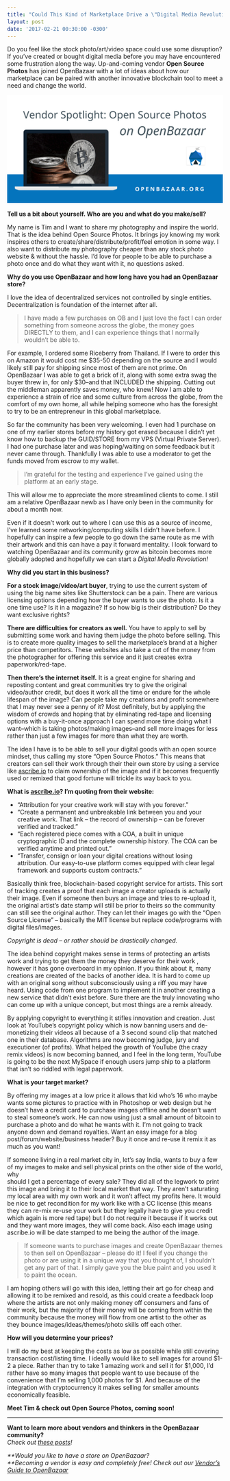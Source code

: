 ```yaml
---
title: "Could This Kind of Marketplace Drive a \"Digital Media Revolution?\"" 
layout: post
date: '2017-02-21 00:30:00 -0300'
---
```

        
Do you feel like the stock photo/art/video space could use some disruption? If you’ve created or bought digital media before you may have encountered some frustration along the way. Up-and-coming vendor **Open Source Photos** has joined OpenBazaar with a lot of ideas about how our marketplace can be paired with another innovative blockchain tool to meet a need and change the world.

![Vendor Spotlight: Open Source Photos on OpenBazaar](Open-Source-Photos-1024x512.png)

**Tell us a bit about yourself. Who are you and what do you make/sell?**

My name is Tim and I want to share my photography and inspire the world. That is the idea behind Open Source Photos. It brings joy knowing my work inspires others to create/share/distribute/profit/feel emotion in some way. I also want to distribute my photography cheaper than any stock photo website & without the hassle. I’d love for people to be able to purchase a photo once and do what they want with it, no questions asked.

**Why do you use OpenBazaar and how long have you had an OpenBazaar store?**

I love the idea of decentralized services not controlled by single entities. Decentralization is foundation of the internet after all.

> I have made a few purchases on OB and I just love the fact I can order something from someone across the globe, the money goes DIRECTLY to them, and I can experience things that I normally wouldn’t be able to.

For example, I ordered some Riceberry from Thailand. If I were to order this on Amazon it would cost me $35-50 depending on the source and I would likely still pay for shipping since most of them are not prime. On OpenBazaar I was able to get a brick of it, along with some extra swag the buyer threw in, for only $30–and that INCLUDED the shipping. Cutting out the middleman apparently saves money, who knew! Now I am able to experience a strain of rice and some culture from across the globe, from the comfort of my own home, all while helping someone who has the foresight to try to be an entrepreneur in this global marketplace.

So far the community has been very welcoming. I even had 1 purchase on one of my earlier stores before my history got erased because I didn’t yet know how to backup the GUID/STORE from my VPS (Virtual Private Server). I had one purchase later and was hoping/waiting on some feedback but it never came through. Thankfully I was able to use a moderator to get the funds moved from escrow to my wallet.

> I’m grateful for the testing and experience I’ve gained using the platform at an early stage.

This will allow me to appreciate the more streamlined clients to come. I still am a relative OpenBazaar newb as I have only been in the community for about a month now.

Even if it doesn’t work out to where I can use this as a source of income, I’ve learned some networking/computing skills I didn’t have before. I hopefully can inspire a few people to go down the same route as me with their artwork and this can have a pay it forward mentality. I look forward to watching OpenBazaar and its community grow as bitcoin becomes more globally adopted and hopefully we can start a _Digital Media Revolution!_

**Why did you start in this business?**

**For a stock image/video/art buyer**, trying to use the current system of using the big name sites like Shutterstock can be a pain. There are various licensing options depending how the buyer wants to use the photo. Is it a one time use? Is it in a magazine? If so how big is their distribution? Do they want exclusive rights?

**There are difficulties for creators as well.** You have to apply to sell by submitting some work and having them judge the photo before selling. This is to create more quality images to sell the marketplace’s brand at a higher price than competitors. These websites also take a cut of the money from the photographer for offering this service and it just creates extra paperwork/red-tape.

**Then there’s the internet itself.** It is a great engine for sharing and reposting content and great communities try to give the original video/author credit, but does it work all the time or endure for the whole lifespan of the image? Can people take my creations and profit somewhere that I may never see a penny of it? Most definitely, but by applying the wisdom of crowds and hoping that by eliminating red-tape and licensing options with a buy-it-once approach I can spend more time doing what I want–which is taking photos/making images–and sell more images for less rather than just a few images for more than what they are worth.

The idea I have is to be able to sell your digital goods with an open source mindset, thus calling my store “Open Source Photos.” This means that creators can sell their work through their their own store by using a service like [ascribe.io](https://www.ascribe.io/) to claim ownership of the image and if it becomes frequently used or remixed that good fortune will trickle its way back to you.

**What is [ascribe.io](https://ascribe.io)? I’m quoting from their website:**

*   “Attribution for your creative work will stay with you forever.”
*   “Create a permanent and unbreakable link between you and your creative work. That link – the record of ownership – can be forever verified and tracked.”
*   “Each registered piece comes with a COA, a built in unique cryptographic ID and the complete ownership history. The COA can be verified anytime and printed out.”
*   “Transfer, consign or loan your digital creations without losing attribution. Our easy-to-use platform comes equipped with clear legal framework and supports custom contracts.”

Basically think free, blockchain-based copyright service for artists. This sort of tracking creates a proof that each image a creator uploads is actually their image. Even if someone then buys an image and tries to re-upload it, the original artist’s date stamp will still be prior to theirs so the community can still see the original author. They can let their images go with the “Open Source License” – basically the MIT license but replace code/programs with digital files/images.

_Copyright is dead – or rather should be drastically changed._

The idea behind copyright makes sense in terms of protecting an artists work and trying to get them the money they deserve for their work , however it has gone overboard in my opinion. If you think about it, many creations are created of the backs of another idea. It is hard to come up with an original song without subconsciously using a riff you may have heard. Using code from one program to implement it in another creating a new service that didn’t exist before. Sure there are the truly innovating who can come up with a unique concept, but most things are a remix already.

By applying copyright to everything it stifles innovation and creation. Just look at YouTube’s copyright policy which is now banning users and de-monetizing their videos all because of a 3 second sound clip that matched one in their database. Algorithms are now becoming judge, jury and executioner (of profits). What helped the growth of YouTube (the crazy remix videos) is now becoming banned, and I feel in the long term, YouTube is going to be the next MySpace if enough users jump ship to a platform that isn’t so riddled with legal paperwork.

**What is your target market?**

By offering my images at a low price it allows that kid who’s 16 who maybe wants some pictures to practice with in Photoshop or web design but he doesn’t have a credit card to purchase images offline and he doesn’t want to steal someone’s work. He can now using just a small amount of bitcoin to purchase a photo and do what he wants with it. I’m not going to track anyone down and demand royalties. Want an easy image for a blog post/forum/website/business header? Buy it once and re-use it remix it as much as you want!

If someone living in a real market city in, let’s say India, wants to buy a few of my images to make and sell physical prints on the other side of the world, why  
should I get a percentage of every sale? They did all of the legwork to print this image and bring it to their local market that way. They aren’t saturating my local area with my own work and it won’t affect my profits here. It would be nice to get recondition for my work like with a CC license (this means they can re-mix re-use your work but they legally have to give you credit which again is more red tape) but I do not require it because if it works out and they want more images, they will come back. Also each image using ascribe.io will be date stamped to me being the author of the image.

> If someone wants to purchase images and create OpenBazaar themes to then sell on OpenBazaar – please do it! I feel if you change the photo or are using it in a unique way that you thought of, I shouldn’t get any part of that. I simply gave you the blue paint and you used it to paint the ocean.

I am hoping others will go with this idea, letting their art go for cheap and allowing it to be remixed and resold, as this could create a feedback loop where the artists are not only making money off consumers and fans of their work, but the majority of their money will be coming from within the community because the money will flow from one artist to the other as they bounce images/ideas/themes/photo skills off each other.

**How will you determine your prices?**

I will do my best at keeping the costs as low as possible while still covering transaction cost/listing time. I ideally would like to sell images for around $1-2 a piece. Rather than try to take 1 amazing work and sell it for $1,000, I’d rather have so many images that people want to use because of the convenience that I’m selling 1,000 photos for $1. And because of the integration with cryptocurrency it makes selling for smaller amounts economically feasible.

**Meet Tim & check out Open Source Photos, coming soon!**

* * *

**Want to learn more about vendors and thinkers in the OpenBazaar community?**  
_Check out [these posts](https://blog.openbazaar.org/category/ecosystem/#.WJi7LLYrKV4)!_

_**Would you like to have a store on OpenBazaar?  
**Becoming a vendor is easy and completely free! Check out our [Vendor’s Guide to OpenBazaar](https://blog.openbazaar.org/vendors-guide-to-openbazaar/)_